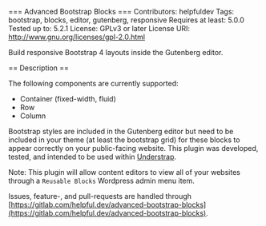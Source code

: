 === Advanced Bootstrap Blocks ===
Contributors: helpfuldev
Tags: bootstrap, blocks, editor, gutenberg, responsive
Requires at least: 5.0.0
Tested up to: 5.2.1
License: GPLv3 or later
License URI: http://www.gnu.org/licenses/gpl-2.0.html
 
Build responsive Bootstrap 4 layouts inside the Gutenberg editor. 
 
== Description ==
 
The following components are currently supported: 

* Container (fixed-width, fluid)
* Row
* Column

Bootstrap styles are included in the Gutenberg editor but need to be included in your theme (at least the bootstrap grid) for these blocks to appear correctly on your public-facing website. This plugin was developed, tested, and intended to be used within [Understrap](https://understrap.com/). 

Note: This plugin will allow content editors to view all of your websites through a `Reusable Blocks` Wordpress admin menu item.

Issues, feature-, and pull-requests are handled through [https://gitlab.com/helpful.dev/advanced-bootstrap-blocks](https://gitlab.com/helpful.dev/advanced-bootstrap-blocks). 